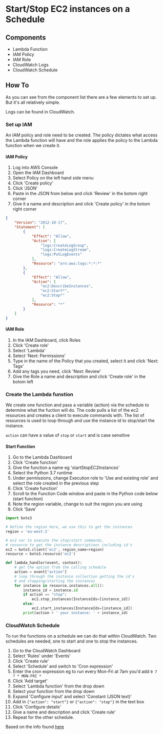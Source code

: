# Start/Stop EC2 instances on a Schedule

## Components

* Lambda Function
* IAM Policy
* IAM Role
* CloudWatch Logs
* CloudWatch Schedule

## How To

As you can see from the component list there are a few elements to set up. But it's all relatively simple.

Logs can be found in CloudWatch.

### Set up IAM

An IAM policy and role need to be created. The policy dictates what access the Lambda function will have and the role applies the policy to the Lambda function when we create it.

#### IAM Policy

1. Log into AWS Console
2. Open the IAM Dashboard
3. Select Policy on the left hand side menu
4. Click 'Create policy'
5. Click 'JSON'
6. Paste in the JSON from below and click 'Review' in the botom right corner
7. Give it a name and description and click 'Create policy' in the botom right corner

```JSON
{
    "Version": "2012-10-17",
    "Statement": [
        {
            "Effect": "Allow",
            "Action": [
                "logs:CreateLogGroup",
                "logs:CreateLogStream",
                "logs:PutLogEvents"
            ],
            "Resource": "arn:aws:logs:*:*:*"
        },
        {
            "Effect": "Allow",
            "Action": [
                "ec2:DescribeInstances",
                "ec2:Start*",
                "ec2:Stop*"
            ],
            "Resource": "*"
        }
    ]
}
```

#### IAM Role

1. In the IAM Dashboard, click Roles
2. Click 'Create role'
3. Select 'Lambda'
4. Select 'Next: Permissions'
5. Type in the name of the Policy that you created, select it and click 'Next: Tags'
6. Add any tags you need, click 'Next: Review'
7. Give the Role a name and description and click 'Create role' in the botom left

### Create the Lambda funstion

We create one function and pass a variable (action) via the schedule to determine what the fuction will do.
The code pulls a list of the ec2 resources and creates a client to execute commands with. The list of resources is used to loop through and use the instance id to stop/start the instance.

`action` can have a value of `stop` or `start` and is case sensitive

#### Start Function

1. Go to the Lambda Dashboard
2. Click 'Create function'
3. Give the function a name eg 'startStopEC2Instances'
4. Select the Python 3.7 runtime
5. Under permissions, change Execution role to 'Use and existing role' and select the role created in the previous step
6. Click 'Create function'
7. Scroll to the Function Code window and paste in the Python code below (start function)
8. Note the region variable, change to suit the region you are using
9. Click 'Save'

```Python
import boto3

# Define the region here, we use this to get the instances
region = 'eu-west-2'

# ec2 var to execute the stop/start commands,
# resource to get the instance descriptions including id's
ec2 = boto3.client('ec2', region_name=region)
resource = boto3.resource('ec2')

def lambda_handler(event, context):
    # get the option from the calling schedule
    action = event["action"]
    # loop through the instance collection getting the id's
    # and stopping/starting the instances
    for instance in resource.instances.all():
        instance_id = instance.id
        if action == "stop":
            ec2.stop_instances(InstanceIds=[instance_id])
        else:
            ec2.start_instances(InstanceIds=[instance_id])
        print(action + ' your instance: ' + instance_id)
```

### CloudWatch Schedule

To run the functions on a schedule we can do that within CloudWatch. Two schedules are needed, one to start and one to stop the instances.

1. Go to the CloudWatch Dashboard
2. Select 'Rules' under 'Events'
3. Click 'Create rule'
4. Select 'Schedule' and switch to 'Cron expression'
5. Enter the cron expression eg to run every Mon-Fri at 7am you'd add `0 7 ? * MON-FRI *`
6. Click 'Add target'
7. Select 'Lambda function' from the drop down
8. Select your function from the drop down
9. Expand 'Configure input' and select 'Constant (JSON text)'
10. Add in `{"action": "start"}` or `{"action": "stop"}` in the text box
11. Click 'Configure details'
12. Give a name and description and click 'Create rule'
13. Repeat for the other schedule.

Based on the info found [here](https://aws.amazon.com/premiumsupport/knowledge-center/start-stop-lambda-cloudwatch/)